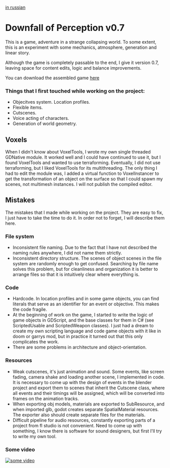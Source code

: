 [in russian](README.ru.md)

# Downfall of Perception v0.7
This is a game, adventure in a strange collapsing world.
To some extent, this is an experiment with some mechanics, atmosphere, generation and linear story.

Although the game is completely passable to the end, I give it version 0.7, leaving space for content edits, logic and balance improvements.

You can download the assembled game [here](https://drive.google.com/file/d/1j7zAy8fXLOUsgPZcLH2C7GOkNd1oN9KV/view?usp=sharing)

### Things that I first touched while working on the project:
* Objecitves system. Location profiles.
* Flexible items.
* Cutscenes.
* Voice acting of characters.
* Generation of world geometry.

## Voxels
When I didn't know about VoxelTools, I wrote my own single threaded GDNative module. It worked well and I could have continued to use it, but I found VoxelTools and wanted to use terraforming. Eventually, I did not use terraforming, but I liked VoxelTools for its multithreading. The only thing I had to edit the module was, I added a virtual function to VoxelInstancer to get the transformation of an object on the surface so that I could spawn my scenes, not multimesh instances. I will not publish the compiled editor.

## Mistakes
The mistakes that I made while working on the project.
They are easy to fix, I just have to take the time to do it. In order not to forget, I will describe them here.

### File system
* Inconsistent file naming. Due to the fact that I have not described the naming rules anywhere, I did not name them strictly.
* Inconsistent directory structure. The scenes of object scenes in the file system are randomly enough to get confused. Searching by file name solves this problem, but for cleanliness and organization it is better to arrange files so that it is intuitively clear where everything is.
### Code
* Hardcode. In location profiles and in some game objects, you can find literals that serve as an identifier for an event or objective. This makes the code fragile.
* At the beginning of work on the game, I started to write the logic of game objects in GDScript, and the base classes for them in C# (see ScriptedUsable and ScriptedWeapon classes). I just had a dream to create my own scripting language and code game objects with it like in doom or garrys mod, but in practice it turned out that this only complicates the work.
* There are some problems in architecture and object-orientation.
### Resources
* Weak cutscenes, it's just animation and sound. Some events, like screen fading, camera shake and loading another scene, I implemented in code. It is necessary to come up with the design of events in the blender project and export them to scenes that inherit the Cutscene class, where all events and their timings will be assigned, which will be converted into frames on the animation tracks.
* When exporting obj models, materials are exported to SubResource, and when imported glb, godot creates separate SpatialMaterial resources. The exporter also should create separate files for the materials.
* Difficult pipeline for audio resources, constantly exporting parts of a project from fl studio is not convenient. Need to come up with something, I know there is software for sound designers, but first I'll try to write my own tool.

### Some video
[![some video](https://img.youtube.com/vi/FNDD5uT6_58/0.jpg)](https://www.youtube.com/watch?v=FNDD5uT6_58)